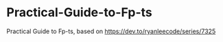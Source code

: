 # Practical-Guide-to-Fp-ts
Practical Guide to Fp-ts, based on https://dev.to/ryanleecode/series/7325
